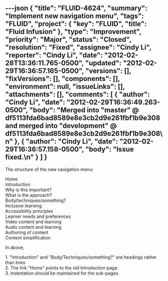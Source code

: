 ---json
{
  "title": "FLUID-4624",
  "summary": "Implement new navigation menu",
  "tags": "FLUID",
  "project": {
    "key": "FLUID",
    "title": "Fluid Infusion"
  },
  "type": "Improvement",
  "priority": "Major",
  "status": "Closed",
  "resolution": "Fixed",
  "assignee": "Cindy Li",
  "reporter": "Cindy Li",
  "date": "2012-02-28T13:36:11.765-0500",
  "updated": "2012-02-29T16:36:57.165-0500",
  "versions": [],
  "fixVersions": [],
  "components": [],
  "environment": null,
  "issueLinks": [],
  "attachments": [],
  "comments": [
    {
      "author": "Cindy Li",
      "date": "2012-02-29T16:36:49.263-0500",
      "body": "Merged into \"master\" @ df5113fda6bad8589e8e3cb2d9e261fbf1b9e308 and merged into \"development\" @ df5113fda6bad8589e8e3cb2d9e261fbf1b9e308\n"
    },
    {
      "author": "Cindy Li",
      "date": "2012-02-29T16:36:57.158-0500",
      "body": "Issue fixed.\n"
    }
  ]
}
---
The structure of the new navigation menu:

Home\
Introduction\
Why is this important?\
What is the approach?\
Body/techniques/something?\
Inclusive learning\
Accessibility principles\
Learner needs and preferences\
Video content and learning\
Audio content and learning\
Authoring of content\
Content simplification

In above,

1\. "Introduction" and "Body/Techniques/something?" are headings rather than links\
2\. The link "Home" points to the old Introduction page.\
3\. Indentation should be maintained for the sub-pages.

        